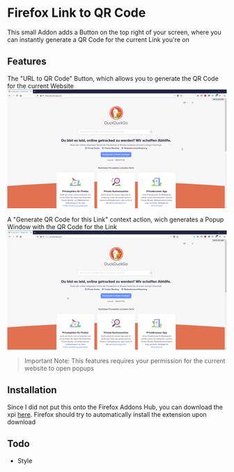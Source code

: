 # Firefox Link to QR Code
This small Addon adds a Button on the top right of your screen, where you can instantly generate a QR Code for the current Link you're on


## Features
The "URL to QR Code" Button, which allows you to generate the QR Code for the current Website 
![Demonstration of generating QR Code](/screenshots/linkToQrMain.gif)





A "Generate QR Code for this Link" context action, wich generates a Popup Window with the QR Code for the Link
![Demonstration of the Context Menu Action](/screenshots/contextAction.gif)
> Important Note: This features requires your permission for the current website to open popups

## Installation
Since I did not put this onto the Firefox Addons Hub, you can download the xpi [here](https://github.com/drblaui/Firefox-Link-to-QR-Code/releases/). Firefox should try to automatically install the extension upon download


## Todo
- Style